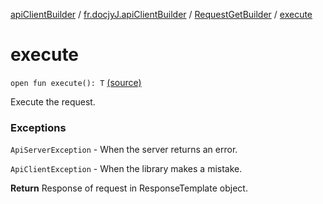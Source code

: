 [apiClientBuilder](../../index.md) / [fr.docjyJ.apiClientBuilder](../index.md) / [RequestGetBuilder](index.md) / [execute](./execute.md)

# execute

`open fun execute(): T` [(source)](https://github.com/docjyj/apiClientBuilder/tree/master/src/main/kotlin/fr/docjyJ/apiClientBuilder/RequestGetBuilder.kt#L138)

Execute the request.

### Exceptions

`ApiServerException` - When the server returns an error.

`ApiClientException` - When the library makes a mistake.

**Return**
Response of request in ResponseTemplate object.

